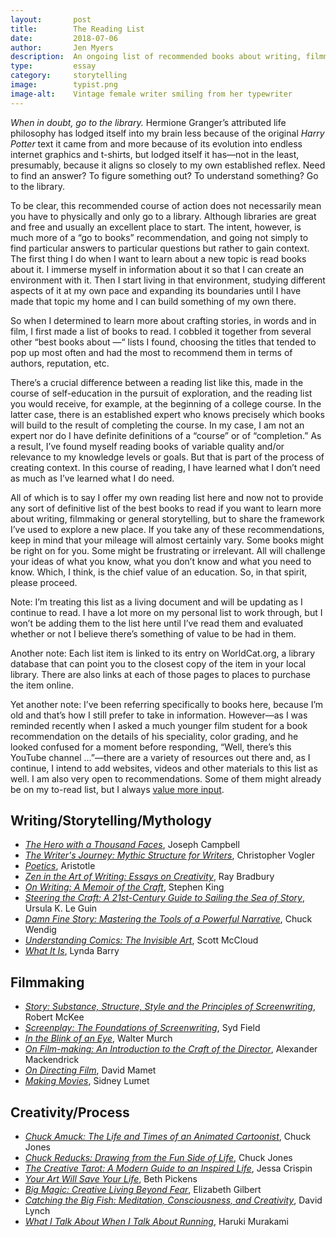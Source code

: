 ```yaml
---
layout:       post
title:        The Reading List 
date:         2018-07-06
author:       Jen Myers
description:  An ongoing list of recommended books about writing, filmmaking and storytelling
type:         essay
category:     storytelling
image:        typist.png
image-alt:    Vintage female writer smiling from her typewriter
---
```


_When in doubt, go to the library._ Hermione Granger’s attributed life philosophy has lodged itself into my brain less because of the original _Harry Potter_ text it came from and more because of its evolution into endless internet graphics and t-shirts, but lodged itself it has—not in the least, presumably, because it aligns so closely to my own established reflex. Need to find an answer? To figure something out? To understand something? Go to the library.

To be clear, this recommended course of action does not necessarily mean you have to physically and only go to a library. Although libraries are great and free and usually an excellent place to start. The intent, however, is much more of a “go to books” recommendation, and going not simply to find particular answers to particular questions but rather to gain context. The first thing I do when I want to learn about a new topic is read books about it. I immerse myself in information about it so that I can create an environment with it. Then I start living in that environment, studying different aspects of it at my own pace and expanding its boundaries until I have made that topic my home and I can build something of my own there.

So when I determined to learn more about crafting stories, in words and in film, I first made a list of books to read. I cobbled it together from several other “best books about —“ lists I found, choosing the titles that tended to pop up most often and had the most to recommend them in terms of authors, reputation, etc.

There’s a crucial difference between a reading list like this, made in the course of self-education in the pursuit of exploration, and the reading list you would receive, for example, at the beginning of a college course. In the latter case, there is an established expert who knows precisely which books will build to the result of completing the course. In my case, I am not an expert nor do I have definite definitions of a “course” or of “completion.” As a result, I’ve found myself reading books of variable quality and/or relevance to my knowledge levels or goals. But that is part of the process of creating context. In this course of reading, I have learned what I don’t need as much as I’ve learned what I do need.

All of which is to say I offer my own reading list here and now not to provide any sort of definitive list of the best books to read if you want to learn more about writing, filmmaking or general storytelling, but to share the framework I’ve used to explore a new place. If you take any of these recommendations, keep in mind that your mileage will almost certainly vary. Some books might be right on for you. Some might be frustrating or irrelevant. All will challenge your ideas of what you know, what you don’t know and what you need to know. Which, I think, is the chief value of an education. So, in that spirit, please proceed.

Note: I’m treating this list as a living document and will be updating as I continue to read. I have a lot more on my personal list to work through, but I won’t be adding them to the list here until I’ve read them and evaluated whether or not I believe there’s something of value to be had in them.

Another note: Each list item is linked to its entry on WorldCat.org, a library database that can point you to the closest copy of the item in your local library. There are also links at each of those pages to places to purchase the item online.

Yet another note: I’ve been referring specifically to books here, because I’m old and that’s how I still prefer to take in information. However—as I was reminded recently when I asked a much younger film student for a book recommendation on the details of his speciality, color grading, and he looked confused for a moment before responding, “Well, there’s this YouTube channel …”—there are a variety of resources out there and, as I continue, I intend to add websites, videos and other materials to this list as well. I am also very open to recommendations. Some of them might already be on my to-read list, but I always <a href="mailto:hello@jenmyers.net">value more input</a>.

<h2 class='section-heading'>Writing/Storytelling/Mythology</h2>

- [_The Hero with a Thousand Faces_](https://www.worldcat.org/title/hero-with-a-thousand-faces/oclc/1005558146), Joseph Campbell
- [_The Writer's Journey: Mythic Structure for Writers_](https://www.worldcat.org/title/writers-journey-mythic-structure-for-writers/oclc/989864346), Christopher Vogler
- [_Poetics_](https://www.worldcat.org/title/poetics/oclc/844031478), Aristotle
- [_Zen in the Art of Writing: Essays on Creativity_](https://www.worldcat.org/title/zen-in-the-art-of-writing/oclc/921822606), Ray Bradbury
- [_On Writing: A Memoir of the Craft_](https://www.worldcat.org/title/on-writing-a-memoir-of-the-craft/oclc/797482180), Stephen King
- [_Steering the Craft: A 21st-Century Guide to Sailing the Sea of Story_](https://www.worldcat.org/title/steering-the-craft-a-twenty-first-century-guide-to-sailing-the-sea-of-story/oclc/902766840), Ursula K. Le Guin
- [_Damn Fine Story: Mastering the Tools of a Powerful Narrative_](https://www.worldcat.org/title/damn-fine-story-mastering-the-tools-of-a-powerful-narrative/oclc/1026688742), Chuck Wendig
- [_Understanding Comics: The Invisible Art_](https://www.worldcat.org/title/understanding-comics-the-invisible-art/oclc/1006501327), Scott McCloud
- [_What It Is_](https://www.worldcat.org/title/what-it-is/oclc/932377743), Lynda Barry

<h2 class='section-heading'>Filmmaking</h2>

- [_Story: Substance, Structure, Style and the Principles of Screenwriting_](https://www.worldcat.org/title/story-substance-structure-style-and-the-principles-of-screenwriting/oclc/919008456), Robert McKee
- [_Screenplay: The Foundations of Screenwriting_](https://www.worldcat.org/title/screenplay-the-foundations-of-screenwriting/oclc/60550814), Syd Field
- [_In the Blink of an Eye_](https://www.worldcat.org/title/in-the-blink-of-an-eye/oclc/982681987), Walter Murch
- [_On Film-making: An Introduction to the Craft of the Director_](https://www.worldcat.org/title/on-film-making-an-introduction-to-the-craft-of-the-director/oclc/951362482), Alexander Mackendrick
- [_On Directing Film_](https://www.worldcat.org/title/on-directing-film/oclc/832622525), David Mamet
- [_Making Movies_](https://www.worldcat.org/title/making-movies/oclc/680643563), Sidney Lumet

<h2 class='section-heading'>Creativity/Process</h2>

- [_Chuck Amuck: The Life and Times of an Animated Cartoonist_](https://www.worldcat.org/title/chuck-amuck-the-life-and-times-of-an-animated-cartoonist/oclc/664363346), Chuck Jones
- [_Chuck Reducks: Drawing from the Fun Side of Life_](https://www.worldcat.org/title/chuck-reducks/oclc/60190215), Chuck Jones
- [_The Creative Tarot: A Modern Guide to an Inspired Life_](https://www.worldcat.org/title/creative-tarot-a-modern-guide-to-an-inspired-life/oclc/991440591), Jessa Crispin
- [_Your Art Will Save Your Life_](https://www.worldcat.org/title/your-art-will-save-your-life/oclc/1006315881), Beth Pickens
- [_Big Magic: Creative Living Beyond Fear_](https://www.worldcat.org/title/big-magic-creative-living-beyond-fear/oclc/952547025), Elizabeth Gilbert
- [_Catching the Big Fish: Meditation, Consciousness, and Creativity_](https://www.worldcat.org/title/catching-the-big-fish-meditation-consciousness-and-creativity/oclc/957615230), David Lynch
- [_What I Talk About When I Talk About Running_](https://www.worldcat.org/title/what-i-talk-about-when-i-talk-about-running/oclc/1033535994), Haruki Murakami
